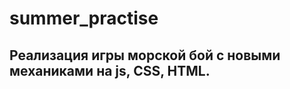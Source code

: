 # summer_practise
Реализация игры морской бой с новыми механиками на js, CSS, HTML.
-----------------------------------------------------------------

